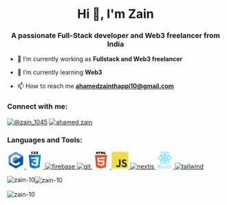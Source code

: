 <h1 align="center">Hi 👋, I'm Zain</h1>
<h3 align="center">A passionate Full-Stack developer and Web3 freelancer from India</h3>
<!-- 
<p align="left"> <img src="https://komarev.com/ghpvc/?username=zain-10&label=Profile%20views&color=0e75b6&style=flat" alt="zain-10" /> </p> -->

<!-- <p align="left"> <a href="https://twitter.com/@zAiN_1045" target="blank"><img src="https://img.shields.io/twitter/follow/@zAiN_1045?logo=twitter&style=for-the-badge" alt="@zain_1045" /></a> </p> -->

- 🔭 I’m currently working as **Fullstack and Web3 freelancer**

- 🌱 I’m currently learning **Web3**

- 📫 How to reach me **ahamedzainthappi10@gmail.com**

<h3 align="left">Connect with me:</h3>
<p align="left">
<a href="https://twitter.com/@zAiN_1045" target="blank"><img align="center" src="https://raw.githubusercontent.com/rahuldkjain/github-profile-readme-generator/master/src/images/icons/Social/twitter.svg" alt="@zain_1045" height="30" width="40" /></a>
<a href="https://linkedin.com/in/Ahamed Zain" target="blank"><img align="center" src="https://raw.githubusercontent.com/rahuldkjain/github-profile-readme-generator/master/src/images/icons/Social/linked-in-alt.svg" alt="ahamed zain" height="30" width="40" /></a>
</p>

<h3 align="left">Languages and Tools:</h3>
<p align="left"> <a href="https://www.cprogramming.com/" target="_blank" rel="noreferrer"> <img src="https://raw.githubusercontent.com/devicons/devicon/master/icons/c/c-original.svg" alt="c" width="40" height="40"/> </a> <a href="https://www.w3schools.com/css/" target="_blank" rel="noreferrer"> <img src="https://raw.githubusercontent.com/devicons/devicon/master/icons/css3/css3-original-wordmark.svg" alt="css3" width="40" height="40"/> </a> <a href="https://firebase.google.com/" target="_blank" rel="noreferrer"> <img src="https://www.vectorlogo.zone/logos/firebase/firebase-icon.svg" alt="firebase" width="40" height="40"/> </a> <a href="https://git-scm.com/" target="_blank" rel="noreferrer"> <img src="https://www.vectorlogo.zone/logos/git-scm/git-scm-icon.svg" alt="git" width="40" height="40"/> </a> <a href="https://www.w3.org/html/" target="_blank" rel="noreferrer"> <img src="https://raw.githubusercontent.com/devicons/devicon/master/icons/html5/html5-original-wordmark.svg" alt="html5" width="40" height="40"/> </a> <a href="https://developer.mozilla.org/en-US/docs/Web/JavaScript" target="_blank" rel="noreferrer"> <img src="https://raw.githubusercontent.com/devicons/devicon/master/icons/javascript/javascript-original.svg" alt="javascript" width="40" height="40"/> </a> <a href="https://nextjs.org/" target="_blank" rel="noreferrer"> <img src="https://cdn.worldvectorlogo.com/logos/nextjs-2.svg" alt="nextjs" width="40" height="40"/> </a> <a href="https://reactjs.org/" target="_blank" rel="noreferrer"> <img src="https://raw.githubusercontent.com/devicons/devicon/master/icons/react/react-original-wordmark.svg" alt="react" width="40" height="40"/> </a> <a href="https://tailwindcss.com/" target="_blank" rel="noreferrer"> <img src="https://www.vectorlogo.zone/logos/tailwindcss/tailwindcss-icon.svg" alt="tailwind" width="40" height="40"/> </a> </p>
<!-- <a href="https://ethereum.org/en/" target="_blank" rel="noreferrer"> <img src="https://commons.wikimedia.org/wiki/File:Ethereum_logo_2014.svg" alt="tailwind" width="40" height="40"/> </a> <a href="https://docs.soliditylang.org/en/v0.8.17/" target="_blank" rel="noreferrer"> <img src="https://commons.wikimedia.org/wiki/File:Solidity_logo.svg" alt="tailwind" width="40" height="40"/> </a> <a href="https://hardhat.org/" target="_blank" rel="noreferrer"> <img src="https://seeklogo.com/vector-logo/426726/hardhat" alt="tailwind" width="40" height="40"/> </a>
 -->
<p><img align="left" src="https://github-readme-stats.vercel.app/api/top-langs?username=zain-10&show_icons=true&locale=en&layout=compact" alt="zain-10" /></p>

<p><img align="center" src="https://github-readme-stats.vercel.app/api?username=zain-10&show_icons=true&locale=en" alt="zain-10" /></p>

<p><img align="center" src="https://github-readme-streak-stats.herokuapp.com/?user=zain-10&" alt="zain-10" /></p>
